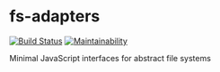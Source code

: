 # fs-adapters

[![Build Status](https://travis-ci.com/meyfa/fs-adapters.svg?branch=master)](https://travis-ci.com/meyfa/fs-adapters)
[![Maintainability](https://api.codeclimate.com/v1/badges/82c10c63edb8ba33bfdb/maintainability)](https://codeclimate.com/github/meyfa/fs-adapters/maintainability)

Minimal JavaScript interfaces for abstract file systems
